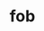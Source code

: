 ---
category: 3-letters
denotation: null
name: fob
reference_link: https://www.etymonline.com/word/fob
root_language: null
root_name: null
title: fob
type: free
word_sums:
- respelling: fob
  sum: 'Fob + '
---